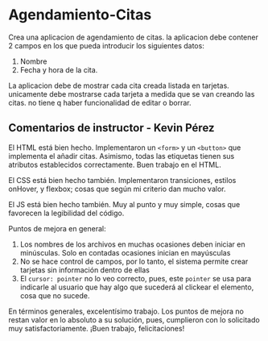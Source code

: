 # Agendamiento-Citas

Crea una aplicacion de agendamiento de citas. la aplicacion debe contener 2 campos en los que pueda introducir los siguientes datos:
1. Nombre
2. Fecha y hora de la cita.

La aplicacion debe de mostrar cada cita creada listada en tarjetas.
unicamente debe mostrarse cada tarjeta a medida que se van creando las citas. no tiene q haber funcionalidad de editar o borrar.

## Comentarios de instructor - Kevin Pérez

El HTML está bien hecho. Implementaron un `<form>` y un `<button>` que implementa el añadir citas. Asimismo, todas las etiquetas tienen sus atributos establecidos correctamente. Buen trabajo en el HTML.

El CSS está bien hecho también. Implementaron transiciones, estilos onHover, y flexbox; cosas que según mi criterio dan mucho valor. 

El JS está bien hecho también. Muy al punto y muy simple, cosas que favorecen la legibilidad del código.

Puntos de mejora en general:
1. Los nombres de los archivos en muchas ocasiones deben iniciar en minúsculas. Solo en contadas ocasiones inician en mayúsculas
2. No se hace control de campos, por lo tanto, el sistema permite crear tarjetas sin información dentro de ellas
3. El `cursor: pointer` no lo veo correcto, pues, este `pointer` se usa para indicarle al usuario que hay algo que sucederá al clickear el elemento, cosa que no sucede.

En términos generales, excelentísimo trabajo. Los puntos de mejora no restan valor en lo absoluto a su solución, pues, cumplieron con lo solicitado muy satisfactoriamente. ¡Buen trabajo, felicitaciones!